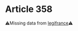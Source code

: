# Article 358

⚠️Missing data from [legifrance](https://www.legifrance.gouv.fr/codes/article_lc/LEGIARTI000006426002)⚠️